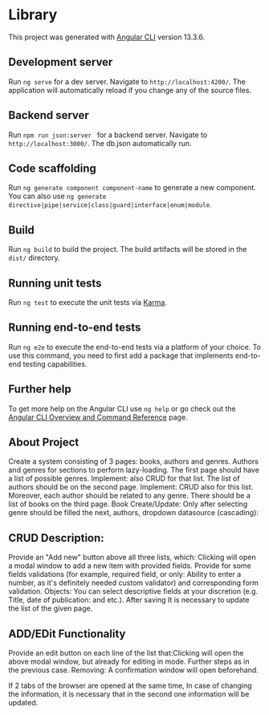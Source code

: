 # Library

This project was generated with [Angular CLI](https://github.com/angular/angular-cli) version 13.3.6.

## Development server

Run `ng serve` for a dev server. Navigate to `http://localhost:4200/`. The application will automatically reload if you change any of the source files.

## Backend server

Run `npm run json:server ` for a backend server. Navigate to `http://localhost:3000/`. The db.json automatically run.

## Code scaffolding

Run `ng generate component component-name` to generate a new component. You can also use `ng generate directive|pipe|service|class|guard|interface|enum|module`.

## Build

Run `ng build` to build the project. The build artifacts will be stored in the `dist/` directory.

## Running unit tests

Run `ng test` to execute the unit tests via [Karma](https://karma-runner.github.io).

## Running end-to-end tests

Run `ng e2e` to execute the end-to-end tests via a platform of your choice. To use this command, you need to first add a package that implements end-to-end testing capabilities.

## Further help

To get more help on the Angular CLI use `ng help` or go check out the [Angular CLI Overview and Command Reference](https://angular.io/cli) page.


## About Project

Create a system consisting of 3 pages: books, authors and genres.
Authors and genres for sections to perform lazy-loading.
The first page should have a list of possible genres. Implement: also CRUD for that list.
The list of authors should be on the second page. Implement: CRUD also for this list. Moreover, each author should be related to any genre.
There should be a list of books on the third page. Book Create/Update: Only after selecting genre should be filled the next, authors, dropdown datasource (cascading):


## CRUD Description:
Provide an "Add new" button above all three lists, which: Clicking will open a modal window to add a new item with provided fields. Provide for some fields validations (for example, required field, or only:
Ability to enter a number, as it's definitely needed custom validator) and corresponding form validation. Objects: You can select descriptive fields at your discretion (e.g. Title, date of publication: and etc.). After saving It is necessary to update the list of the given page.


## ADD/EDit Functionality
Provide an edit button on each line of the list that:Clicking will open the above modal window, but already for editing in mode. Further steps as in the previous case. Removing: A confirmation window will open beforehand.

If 2 tabs of the browser are opened at the same time, In case of changing the information, it is necessary that in the second one information will be updated.

